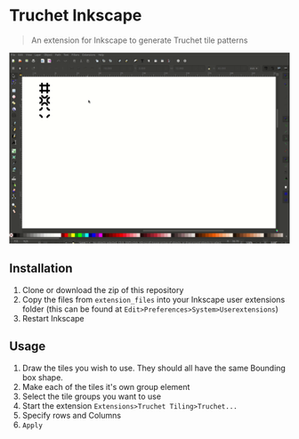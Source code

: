 # Truchet Inkscape
> An extension for Inkscape to generate Truchet tile patterns 

![img](img/usage.gif)

## Installation
1. Clone or download the zip of this repository
2. Copy the files from `extension_files` into your Inkscape user extensions folder (this can be found at `Edit>Preferences>System>Userextensions`)
3. Restart Inkscape

## Usage
1. Draw the tiles you wish to use. They should all have the same Bounding box shape.
2. Make each of the tiles it's own group element
3. Select the tile groups you want to use
4. Start the extension `Extensions>Truchet Tiling>Truchet...`
5. Specify rows and Columns
6. `Apply`

